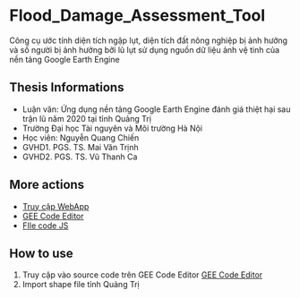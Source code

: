 # Flood_Damage_Assessment_Tool
Công cụ ước tính diện tích ngập lụt, diện tích đất nông nghiệp bị ảnh hưởng và số người bị ảnh hưởng bỡi lũ lụt
sử dụng nguồn dữ liệu ảnh vệ tinh của nền tảng Google Earth Engine

## Thesis Informations
- Luận văn: Ứng dụng nền tảng Google Earth Engine đánh giá thiệt hại sau trận lũ năm 2020 tại tỉnh Quảng Trị
- Trường Đại học Tài nguyên và Môi trường Hà Nội
- Học viên: Nguyễn Quang Chiến
- GVHD1. PGS. TS. Mai Văn Trịnh
- GVHD2. PGS. TS. Vũ Thanh Ca

## More actions
- [Truy cập WebApp](https://chiennguyen7165.users.earthengine.app/view/flood-damage-assessment-tool)
- [GEE Code Editor](https://code.earthengine.google.com/6afcda3369b04dd634bde0adf20d83c6)
- [FIle code JS](https://github.com/chiennguyen7165/Flood_Damage_Assessment_Tool/blob/main/gee_script.js)

## How to use
1. Truy cập vào source code trên GEE Code Editor [GEE Code Editor](https://code.earthengine.google.com/6afcda3369b04dd634bde0adf20d83c6)
2. Import shape file tỉnh Quảng Trị
